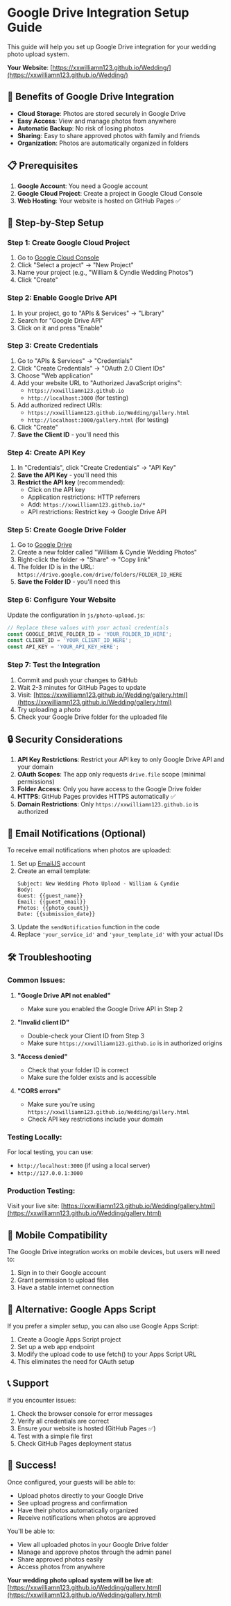 # Google Drive Integration Setup Guide

This guide will help you set up Google Drive integration for your wedding photo upload system.

**Your Website**: [https://xxwilliamn123.github.io/Wedding/](https://xxwilliamn123.github.io/Wedding/)

## 🚀 Benefits of Google Drive Integration

- **Cloud Storage**: Photos are stored securely in Google Drive
- **Easy Access**: View and manage photos from anywhere
- **Automatic Backup**: No risk of losing photos
- **Sharing**: Easy to share approved photos with family and friends
- **Organization**: Photos are automatically organized in folders

## 📋 Prerequisites

1. **Google Account**: You need a Google account
2. **Google Cloud Project**: Create a project in Google Cloud Console
3. **Web Hosting**: Your website is hosted on GitHub Pages ✅

## 🔧 Step-by-Step Setup

### Step 1: Create Google Cloud Project

1. Go to [Google Cloud Console](https://console.cloud.google.com/)
2. Click "Select a project" → "New Project"
3. Name your project (e.g., "William & Cyndie Wedding Photos")
4. Click "Create"

### Step 2: Enable Google Drive API

1. In your project, go to "APIs & Services" → "Library"
2. Search for "Google Drive API"
3. Click on it and press "Enable"

### Step 3: Create Credentials

1. Go to "APIs & Services" → "Credentials"
2. Click "Create Credentials" → "OAuth 2.0 Client IDs"
3. Choose "Web application"
4. Add your website URL to "Authorized JavaScript origins":
   - `https://xxwilliamn123.github.io`
   - `http://localhost:3000` (for testing)
5. Add authorized redirect URIs:
   - `https://xxwilliamn123.github.io/Wedding/gallery.html`
   - `http://localhost:3000/gallery.html` (for testing)
6. Click "Create"
7. **Save the Client ID** - you'll need this

### Step 4: Create API Key

1. In "Credentials", click "Create Credentials" → "API Key"
2. **Save the API Key** - you'll need this
3. **Restrict the API key** (recommended):
   - Click on the API key
   - Application restrictions: HTTP referrers
   - Add: `https://xxwilliamn123.github.io/*`
   - API restrictions: Restrict key → Google Drive API

### Step 5: Create Google Drive Folder

1. Go to [Google Drive](https://drive.google.com/)
2. Create a new folder called "William & Cyndie Wedding Photos"
3. Right-click the folder → "Share" → "Copy link"
4. The folder ID is in the URL: `https://drive.google.com/drive/folders/FOLDER_ID_HERE`
5. **Save the Folder ID** - you'll need this

### Step 6: Configure Your Website

Update the configuration in `js/photo-upload.js`:

```javascript
// Replace these values with your actual credentials
const GOOGLE_DRIVE_FOLDER_ID = 'YOUR_FOLDER_ID_HERE';
const CLIENT_ID = 'YOUR_CLIENT_ID_HERE';
const API_KEY = 'YOUR_API_KEY_HERE';
```

### Step 7: Test the Integration

1. Commit and push your changes to GitHub
2. Wait 2-3 minutes for GitHub Pages to update
3. Visit: [https://xxwilliamn123.github.io/Wedding/gallery.html](https://xxwilliamn123.github.io/Wedding/gallery.html)
4. Try uploading a photo
5. Check your Google Drive folder for the uploaded file

## 🔒 Security Considerations

1. **API Key Restrictions**: Restrict your API key to only Google Drive API and your domain
2. **OAuth Scopes**: The app only requests `drive.file` scope (minimal permissions)
3. **Folder Access**: Only you have access to the Google Drive folder
4. **HTTPS**: GitHub Pages provides HTTPS automatically ✅
5. **Domain Restrictions**: Only `https://xxwilliamn123.github.io` is authorized

## 📧 Email Notifications (Optional)

To receive email notifications when photos are uploaded:

1. Set up [EmailJS](https://www.emailjs.com/) account
2. Create an email template:
   ```
   Subject: New Wedding Photo Upload - William & Cyndie
   Body: 
   Guest: {{guest_name}}
   Email: {{guest_email}}
   Photos: {{photo_count}}
   Date: {{submission_date}}
   ```
3. Update the `sendNotification` function in the code
4. Replace `'your_service_id'` and `'your_template_id'` with your actual IDs

## 🛠️ Troubleshooting

### Common Issues:

1. **"Google Drive API not enabled"**
   - Make sure you enabled the Google Drive API in Step 2

2. **"Invalid client ID"**
   - Double-check your Client ID from Step 3
   - Make sure `https://xxwilliamn123.github.io` is in authorized origins

3. **"Access denied"**
   - Check that your folder ID is correct
   - Make sure the folder exists and is accessible

4. **"CORS errors"**
   - Make sure you're using `https://xxwilliamn123.github.io/Wedding/gallery.html`
   - Check API key restrictions include your domain

### Testing Locally:

For local testing, you can use:
- `http://localhost:3000` (if using a local server)
- `http://127.0.0.1:3000`

### Production Testing:

Visit your live site: [https://xxwilliamn123.github.io/Wedding/gallery.html](https://xxwilliamn123.github.io/Wedding/gallery.html)

## 📱 Mobile Compatibility

The Google Drive integration works on mobile devices, but users will need to:
1. Sign in to their Google account
2. Grant permission to upload files
3. Have a stable internet connection

## 🔄 Alternative: Google Apps Script

If you prefer a simpler setup, you can also use Google Apps Script:

1. Create a Google Apps Script project
2. Set up a web app endpoint
3. Modify the upload code to use fetch() to your Apps Script URL
4. This eliminates the need for OAuth setup

## 📞 Support

If you encounter issues:
1. Check the browser console for error messages
2. Verify all credentials are correct
3. Ensure your website is hosted (GitHub Pages ✅)
4. Test with a simple file first
5. Check GitHub Pages deployment status

## 🎉 Success!

Once configured, your guests will be able to:
- Upload photos directly to your Google Drive
- See upload progress and confirmation
- Have their photos automatically organized
- Receive notifications when photos are approved

You'll be able to:
- View all uploaded photos in your Google Drive folder
- Manage and approve photos through the admin panel
- Share approved photos easily
- Access photos from anywhere

**Your wedding photo upload system will be live at**: [https://xxwilliamn123.github.io/Wedding/gallery.html](https://xxwilliamn123.github.io/Wedding/gallery.html) 